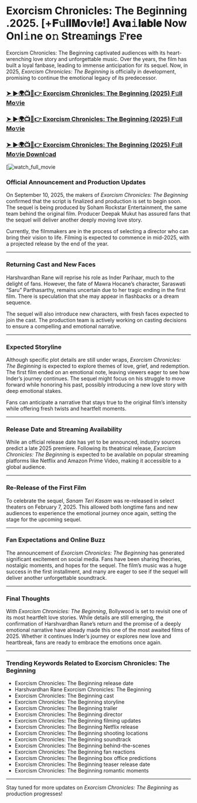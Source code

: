 # Exorcism Chronicles: The Beginning .2025. [+𝐅𝚞𝐥𝐥𝐌𝐨𝚟𝐢𝐞!] 𝐀𝐯𝐚𝚒𝐥𝐚𝐛𝐥𝐞 Now Onl𝚒ne o𝚗 Strea𝚖ings 𝙵ree

Exorcism Chronicles: The Beginning captivated audiences with its heart-wrenching love story and unforgettable music. Over the years, the film has built a loyal fanbase, leading to immense anticipation for its sequel. Now, in 2025, *Exorcism Chronicles: The Beginning* is officially in development, promising to continue the emotional legacy of its predecessor.

### [➤ ►🌍📺📱👉   Exorcism Chronicles: The Beginning (2025) F𝚞ll Mo𝚟ie](https://rb.gy/yclb0o)

### [➤ ►🌍📺📱👉   Exorcism Chronicles: The Beginning (2025) F𝚞ll Mo𝚟ie](https://rb.gy/yclb0o)

### [➤ ►🌍📺📱👉   Exorcism Chronicles: The Beginning (2025) F𝚞ll Mo𝚟ie Downl𝚘ad](https://rb.gy/yclb0o)

[![watch_full_movie](https://media.themoviedb.org/t/p/w533_and_h300_bestv2/lDPiNMKFZUg2d1vfBpduYmzTMfs.jpg)

### **Official Announcement and Production Updates**

On September 10, 2025, the makers of *Exorcism Chronicles: The Beginning* confirmed that the script is finalized and production is set to begin soon. The sequel is being produced by Soham Rockstar Entertainment, the same team behind the original film. Producer Deepak Mukut has assured fans that the sequel will deliver another deeply moving love story.

Currently, the filmmakers are in the process of selecting a director who can bring their vision to life. Filming is expected to commence in mid-2025, with a projected release by the end of the year.

---

### **Returning Cast and New Faces**

Harshvardhan Rane will reprise his role as Inder Parihaar, much to the delight of fans. However, the fate of Mawra Hocane’s character, Saraswati “Saru” Parthasarthy, remains uncertain due to her tragic ending in the first film. There is speculation that she may appear in flashbacks or a dream sequence.

The sequel will also introduce new characters, with fresh faces expected to join the cast. The production team is actively working on casting decisions to ensure a compelling and emotional narrative.

---

### **Expected Storyline**

Although specific plot details are still under wraps, *Exorcism Chronicles: The Beginning* is expected to explore themes of love, grief, and redemption. The first film ended on an emotional note, leaving viewers eager to see how Inder’s journey continues. The sequel might focus on his struggle to move forward while honoring his past, possibly introducing a new love story with deep emotional stakes.

Fans can anticipate a narrative that stays true to the original film’s intensity while offering fresh twists and heartfelt moments.

---

### **Release Date and Streaming Availability**

While an official release date has yet to be announced, industry sources predict a late 2025 premiere. Following its theatrical release, *Exorcism Chronicles: The Beginning* is expected to be available on popular streaming platforms like Netflix and Amazon Prime Video, making it accessible to a global audience.

---

### **Re-Release of the First Film**

To celebrate the sequel, *Sanam Teri Kasam* was re-released in select theaters on February 7, 2025. This allowed both longtime fans and new audiences to experience the emotional journey once again, setting the stage for the upcoming sequel.

---

### **Fan Expectations and Online Buzz**

The announcement of *Exorcism Chronicles: The Beginning* has generated significant excitement on social media. Fans have been sharing theories, nostalgic moments, and hopes for the sequel. The film’s music was a huge success in the first installment, and many are eager to see if the sequel will deliver another unforgettable soundtrack.

---

### **Final Thoughts**

With *Exorcism Chronicles: The Beginning*, Bollywood is set to revisit one of its most heartfelt love stories. While details are still emerging, the confirmation of Harshvardhan Rane’s return and the promise of a deeply emotional narrative have already made this one of the most awaited films of 2025. Whether it continues Inder’s journey or explores new love and heartbreak, fans are ready to embrace the emotions once again.

---

### **Trending Keywords Related to Exorcism Chronicles: The Beginning**

- Exorcism Chronicles: The Beginning release date  
- Harshvardhan Rane Exorcism Chronicles: The Beginning  
- Exorcism Chronicles: The Beginning cast  
- Exorcism Chronicles: The Beginning storyline  
- Exorcism Chronicles: The Beginning trailer  
- Exorcism Chronicles: The Beginning director  
- Exorcism Chronicles: The Beginning filming updates  
- Exorcism Chronicles: The Beginning Netflix release  
- Exorcism Chronicles: The Beginning shooting locations  
- Exorcism Chronicles: The Beginning soundtrack  
- Exorcism Chronicles: The Beginning behind-the-scenes  
- Exorcism Chronicles: The Beginning fan reactions  
- Exorcism Chronicles: The Beginning box office predictions  
- Exorcism Chronicles: The Beginning teaser release date  
- Exorcism Chronicles: The Beginning romantic moments  

---

Stay tuned for more updates on *Exorcism Chronicles: The Beginning* as production progresses!
